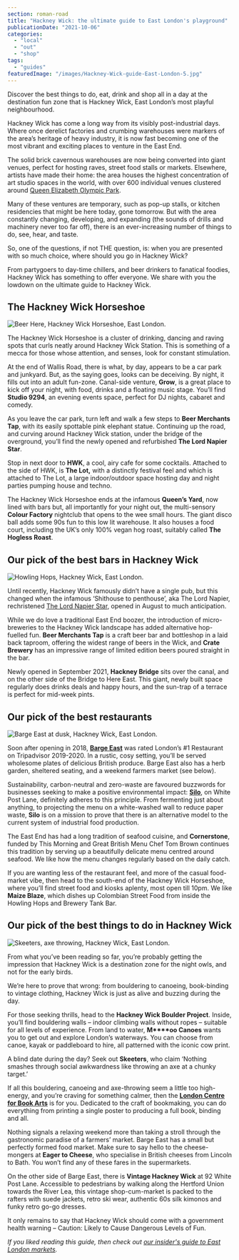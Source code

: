 ```yaml
---
section: roman-road
title: "Hackney Wick: the ultimate guide to East London's playground"
publicationDate: "2021-10-06"
categories: 
  - "local"
  - "out"
  - "shop"
tags: 
  - "guides"
featuredImage: "/images/Hackney-Wick-guide-East-London-5.jpg"
---
```


Discover the best things to do, eat, drink and shop all in a day at the destination fun zone that is Hackney Wick, East London’s most playful neighbourhood.

Hackney Wick has come a long way from its visibly post-industrial days. Where once derelict factories and crumbing warehouses were markers of the area’s heritage of heavy industry, it is now fast becoming one of the most vibrant and exciting places to venture in the East End. 

The solid brick cavernous warehouses are now being converted into giant venues, perfect for hosting raves, street food stalls or markets. Elsewhere, artists have made their home: the area houses the highest concentration of art studio spaces in the world, with over 600 individual venues clustered around [Queen Elizabeth Olympic Park](https://www.queenelizabetholympicpark.co.uk/). 

Many of these ventures are temporary, such as pop-up stalls, or kitchen residencies that might be here today, gone tomorrow. But with the area constantly changing, developing, and expanding (the sounds of drills and machinery never too far off), there is an ever-increasing number of things to do, see, hear, and taste. 

So, one of the questions, if not THE question, is: when you are presented with so much choice, where should you go in Hackney Wick? 

From partygoers to day-time chillers, and beer drinkers to fanatical foodies, Hackney Wick has something to offer everyone. We share with you the lowdown on the ultimate guide to Hackney Wick.

## The Hackney Wick Horseshoe

![Beer Here, Hackney Wick Horseshoe, East London.](/images/Hackney-Wick-guide-East-London-12-1024x683.jpg)

The Hackney Wick Horseshoe is a cluster of drinking, dancing and raving spots that curls neatly around Hackney Wick Station. This is something of a mecca for those whose attention, and senses, look for constant stimulation.

At the end of Wallis Road, there is what, by day, appears to be a car park and junkyard. But, as the saying goes, looks can be deceiving. By night, it fills out into an adult fun-zone. Canal-side venture, **Grow**, is a great place to kick off your night, with food, drinks and a floating music stage. You’ll find **Studio 9294**, an evening events space, perfect for DJ nights, cabaret and comedy. 

As you leave the car park, turn left and walk a few steps to **Beer Merchants Tap**, with its easily spottable pink elephant statue. Continuing up the road, and curving around Hackney Wick station, under the bridge of the overground, you’ll find the newly opened and refurbished **The Lord Napier Star**. 

Stop in next door to **HWK**, a cool, airy cafe for some cocktails. Attached to the side of HWK, is **The Lot,** with a distinctly festival feel and which is attached to The Lot, a large indoor/outdoor space hosting day and night parties pumping house and techno. 

The Hackney Wick Horseshoe ends at the infamous **Queen’s Yard**, now lined with bars but, all importantly for your night out, the multi-sensory **Colour Factory** nightclub that opens to the wee small hours. The giant disco ball adds some 90s fun to this low lit warehouse. It also houses a food court, including the UK’s only 100% vegan hog roast, suitably called **The Hogless Roast**.

## Our pick of the best bars in Hackney Wick

![Howling Hops, Hackney Wick, East London.](/images/Hackney-Wick-guide-East-London-13-1024x683.jpg)

Until recently, Hackney Wick famously didn’t have a single pub, but this changed when the infamous ‘Shithouse to penthouse’, aka The Lord Napier, rechristened [The Lord Napier Star](https://romanroadlondon.com/lord-napier-star-pub-opens/), opened in August to much anticipation.

While we do love a traditional East End boozer, the introduction of micro-breweries to the Hackney Wick landscape has added alternative hop-fuelled fun. **Beer Merchants Tap** is a craft beer bar and bottleshop in a laid back taproom, offering the widest range of beers in the Wick, and **Crate Brewery** has an impressive range of limited edition beers poured straight in the bar. 

Newly opened in September 2021, **Hackney Bridge** sits over the canal, and on the other side of the Bridge to Here East. This giant, newly built space regularly does drinks deals and happy hours, and the sun-trap of a terrace is perfect for mid-week pints.

## Our pick of the best restaurants

![Barge East at dusk, Hackney Wick, East London.](/images/Hackney-Wick-guide-East-London-2-1024x683.jpg)

Soon after opening in 2018, [**Barge East**](https://romanroadlondon.com/barge-east-restaurant-hackney-wick/) was rated London’s #1 Restaurant on Tripadvisor 2019-2020. In a rustic, cosy setting, you’ll be served wholesome plates of delicious British produce. Barge East also has a herb garden, sheltered seating, and a weekend farmers market (see below).

Sustainability, carbon-neutral and zero-waste are favoured buzzwords for businesses seeking to make a positive environmental impact: [**Silo**](https://romanroadlondon.com/doug-mcmaster-silo-wine-bar/), on White Post Lane, definitely adheres to this principle. From fermenting just about anything, to projecting the menu on a white-washed wall to reduce paper waste, **Silo** is on a mission to prove that there is an alternative model to the current system of industrial food production. 

The East End has had a long tradition of seafood cuisine, and **Cornerstone**, funded by This Morning and Great British Menu Chef Tom Brown continues this tradition by serving up a beautifully delicate menu centred around seafood. We like how the menu changes regularly based on the daily catch. 

If you are wanting less of the restaurant feel, and more of the casual food-market vibe, then head to the south-end of the Hackney Wick Horseshoe, where you’ll find street food and kiosks aplenty, most open till 10pm. We like **Maize Blaze**, which dishes up Colombian Street Food from inside the Howling Hops and Brewery Tank Bar.

## Our pick of the best things to do in Hackney Wick

![Skeeters, axe throwing, Hackney Wick, East London.](/images/Hackney-Wick-guide-East-London-7-1024x683.jpg)

From what you’ve been reading so far, you’re probably getting the impression that Hackney Wick is a destination zone for the night owls, and not for the early birds. 

We’re here to prove that wrong: from bouldering to canoeing, book-binding to vintage clothing, Hackney Wick is just as alive and buzzing during the day. 

For those seeking thrills, head to the **Hackney Wick Boulder Project**. Inside, you’ll find bouldering walls – indoor climbing walls without ropes – suitable for all levels of experience. From land to water, **M****oo Canoes** wants you to get out and explore London’s waterways. You can choose from canoe, kayak or paddleboard to hire, all patterned with the iconic cow print. 

A blind date during the day? Seek out **Skeeters**, who claim ‘Nothing smashes through social awkwardness like throwing an axe at a chunky target.’

If all this bouldering, canoeing and axe-throwing seem a little too high-energy, and you’re craving for something calmer, then the **[London Centre for Book Arts](https://romanroadlondon.com/london-centre-book-arts-lcba/)** is for you. Dedicated to the craft of bookmaking, you can do everything from printing a single poster to producing a full book, binding and all. 

Nothing signals a relaxing weekend more than taking a stroll through the gastronomic paradise of a farmers’ market. Barge East has a small but perfectly formed food market. Make sure to say hello to the cheese-mongers at **Eager to Cheese**, who specialise in British cheeses from Lincoln to Bath. You won’t find any of these fares in the supermarkets. 

On the other side of Barge East, there is **Vintage Hackney Wick** at 92 White Post Lane. Accessible to pedestrians by walking along the Hertford Union towards the River Lea, this vintage shop-cum-market is packed to the rafters with suede jackets, retro ski wear, authentic 60s silk kimonos and funky retro go-go dresses. 

It only remains to say that Hackney Wick should come with a government health warning – Caution: Likely to Cause Dangerous Levels of Fun.

_If you liked reading this guide, then check out [our insider's guide to East London markets](https://romanroadlondon.com/best-east-london-markets/)._

